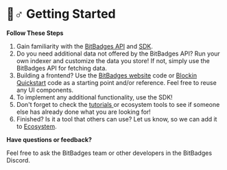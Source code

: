 # 🚴♂ Getting Started

**Follow These Steps**

1. Gain familiarity with the [BitBadges API](bitbadges-api/api.md) and [SDK](bitbadges-sdk/).
2. Do you need additional data not offered by the BitBadges API? Run your own indexer and customize the data you store! If not, simply use the BitBadges API for fetching data.
3. Building a frontend? Use the [BitBadges website](bitbadges-frontend.md) code or [Blockin Quickstart](https://github.com/Blockin-Labs/blockin-quickstart) code as a starting point and/or reference. Feel free to reuse any UI components.
4. To implement any additional functionality, use the SDK!&#x20;
5. Don't forget to check the [tutorials ](tutorials.md)or ecosystem tools to see if someone else has already done what you are looking for!
6. Finished? Is it a tool that others can use? Let us know, so we can add it to [Ecosystem](../overview/ecosystem.md).

**Have questions or feedback?**

Feel free to ask the BitBadges team or other developers in the BitBadges Discord.
